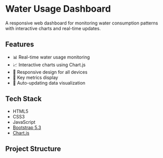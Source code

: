 # Water Usage Dashboard

A responsive web dashboard for monitoring water consumption patterns with interactive charts and real-time updates.

## Features

- 📊 Real-time water usage monitoring
- 📈 Interactive charts using Chart.js
- 📱 Responsive design for all devices
- 🎯 Key metrics display
- 🔄 Auto-updating data visualization

## Tech Stack

- HTML5
- CSS3
- JavaScript
- [Bootstrap 5.3](https://getbootstrap.com/)
- [Chart.js](https://www.chartjs.org/)

## Project Structure
